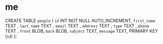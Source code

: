 # me
CREATE TABLE `people` (
	`id` INT NOT NULL AUTO_INCREMENT,
	`first_name` TEXT ,
	`last_name` TEXT ,
	`email` TEXT ,
	`address` TEXT ,
	`type` TEXT ,
	`phone` TEXT ,
	`front` BLOB,
	`back` BLOB,
	`subject` TEXT,
	`message` TEXT,
	PRIMARY KEY (`id`)
);
